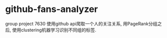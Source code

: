 # github-fans-analyzer
group project 7630
使用github api爬取一个人的关注关系, 用PageRank分组之后, 使用clustering机器学习识别不同组的标签.
